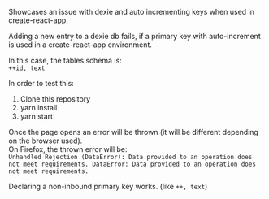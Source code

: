 Showcases an issue with dexie and auto incrementing keys when used in create-react-app.

Adding a new entry to a dexie db fails, if a primary key with auto-increment is used in a create-react-app environment.

In this case, the tables schema is:  
`++id, text`

In order to test this:
1. Clone this repository
2. yarn install
3. yarn start


Once the page opens an error will be thrown (it will be different depending on the browser used).  
On Firefox, the thrown error will be:  
`Unhandled Rejection (DataError): Data provided to an operation does not meet requirements.
 DataError: Data provided to an operation does not meet requirements.`

Declaring a non-inbound primary key works. (like `++, text`)